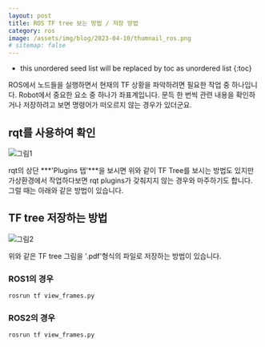 ```yaml
---
layout: post
title: ROS TF tree 보는 방법 / 저장 방법
category: ros
image: /assets/img/blog/2023-04-10/thumnail_ros.png
# sitemap: false
---
```


* this unordered seed list will be replaced by toc as unordered list
{:toc}

ROS에서 노드들을 실행하면서 현재의 TF 상황을 파악하려면 필요한 작업 중 하나입니다.
Robot에서 중요한 요소 중 하나가 좌표계입니다. 문득 한 번씩 관련 내용을 확인하거나 저장하려고 보면 명령어가 떠오르지 않는 경우가 있더군요.

## rqt를 사용하여 확인
![그림1](https://github.com/BGAB0322/bgab.github.io/blob/main/assets/img/blog/2023-04-10/ROS_tf_tree_1.png?raw=true)

rqt의 상단 ***'Plugins 탭'***을 보시면 위와 같이 TF Tree를 보시는 방법도 있지만 가상환경에서 작업하다보면 rqt plugins가 갖춰지지 않는 경우와 마주하기도 합니다. 그럴 때는 아래와 같은 방법이 있습니다.

##  TF tree 저장하는 방법

![그림2](https://github.com/BGAB0322/bgab.github.io/blob/main/assets/img/blog/2023-04-10/ROS_tf_tree_2.png?raw=true)

위와 같은 TF tree 그림을 '.pdf'형식의 파일로 저장하는 방법이 있습니다.

### ROS1의 경우
~~~bash
rosrun tf view_frames.py
~~~

### ROS2의 경우
~~~bash
rosrun tf view_frames.py
~~~
